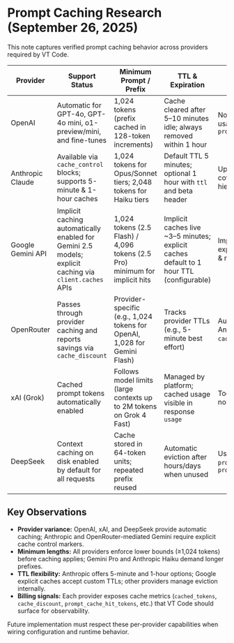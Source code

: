 # Prompt Caching Research (September 26, 2025)

This note captures verified prompt caching behavior across providers required by VT Code.

| Provider | Support Status | Minimum Prompt / Prefix | TTL & Expiration | Enablement Notes | References |
| --- | --- | --- | --- | --- | --- |
| OpenAI | Automatic for GPT-4o, GPT-4o mini, o1-preview/mini, and fine-tunes | 1,024 tokens (prefix cached in 128-token increments) | Cache cleared after 5–10 minutes idle; always removed within 1 hour | No additional parameters; cache usage reported via `prompt_tokens_details.cached_tokens` | [OpenAI API Prompt Caching](https://openai.com/index/api-prompt-caching/) |
| Anthropic Claude | Available via `cache_control` blocks; supports 5-minute & 1-hour caches | 1,024 tokens for Opus/Sonnet tiers; 2,048 tokens for Haiku tiers | Default TTL 5 minutes; optional 1 hour with `ttl` and beta header | Up to 4 cache breakpoints; caches cover tools → system → messages hierarchy | [Anthropic Prompt Caching Guide](https://docs.anthropic.com/id/docs/build-with-claude/prompt-caching) |
| Google Gemini API | Implicit caching automatically enabled for Gemini 2.5 models; explicit caching via `client.caches` APIs | 1,024 tokens (2.5 Flash) / 4,096 tokens (2.5 Pro) minimum for implicit hits | Implicit caches live ~3–5 minutes; explicit caches default to 1 hour TTL (configurable) | Implicit requires no code changes; explicit caching needs cache creation & reuse identifiers | [Gemini API Context Caching](https://ai.google.dev/gemini-api/docs/caching/) |
| OpenRouter | Passes through provider caching and reports savings via `cache_discount` | Provider-specific (e.g., 1,024 tokens for OpenAI, 1,028 for Gemini Flash) | Tracks provider TTLs (e.g., 5-minute best effort) | Automatic where providers support; Anthropic/Gemini require `cache_control` in payloads | [OpenRouter Prompt Caching](https://openrouter.ai/docs/features/prompt-caching) |
| xAI (Grok) | Cached prompt tokens automatically enabled | Follows model limits (large contexts up to 2M tokens on Grok 4 Fast) | Managed by platform; cached usage visible in response `usage` | Toggle available in account settings; no per-request fields required | [xAI Models & Pricing – Cached Prompt Tokens](https://docs.x.ai/docs/models) |
| DeepSeek | Context caching on disk enabled by default for all requests | Cache stored in 64-token units; repeated prefix reused | Automatic eviction after hours/days when unused | Usage reports include `prompt_cache_hit_tokens` and `prompt_cache_miss_tokens` | [DeepSeek Context Caching Guide](https://api-docs.deepseek.com/guides/kv_cache) |

## Key Observations

- **Provider variance:** OpenAI, xAI, and DeepSeek provide automatic caching; Anthropic and OpenRouter-mediated Gemini require explicit cache control markers.
- **Minimum lengths:** All providers enforce lower bounds (≥1,024 tokens) before caching applies; Gemini Pro and Anthropic Haiku demand longer prefixes.
- **TTL flexibility:** Anthropic offers 5-minute and 1-hour options; Google explicit caches accept custom TTLs; other providers manage eviction internally.
- **Billing signals:** Each provider exposes cache metrics (`cached_tokens`, `cache_discount`, `prompt_cache_hit_tokens`, etc.) that VT Code should surface for observability.

Future implementation must respect these per-provider capabilities when wiring configuration and runtime behavior.
